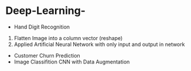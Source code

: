 # Deep-Learning-

* Hand Digit Recognition
1) Flatten Image into a column vector (reshape)
2) Applied Artificial Neural Network with only input and output in network 
* Customer Churn Prediction 
* Image Classifition CNN with Data Augmentation 
